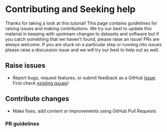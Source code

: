 # Contributing and Seeking help 

Thanks for taking a look at this tutorial! This page contains guidlelines for raising issues and making contributions. We try our best to update this material in keeping with upstream changes to datasets and software but if you catch something that we haven't found, please raise an issue! PRs are always welcome. If you are stuck on a particular step or running into issues please raise a discussion issue and we will try our best to help out as well.

## Raise issues

- Report bugs, request features, or submit feedback as a GitHub [Issue](https://docs.github.com/en/issues/tracking-your-work-with-issues/about-issues). First check [existing issues](https://github.com/e-marshall/itslive/issues)!

## Contribute changes

- Make fixes, add content or improvements using GitHub Pull Requests

### PR guidelines
